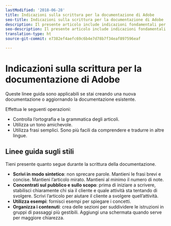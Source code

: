 ```yaml
---
lastModified: '2018-06-28'
title: Indicazioni sulla scrittura per la documentazione di Adobe
seo-title: Indicazioni sulla scrittura per la documentazione di Adobe
description: Il presente articolo include indicazioni fondamentali per contribuire alla documentazione di Adobe.
seo-description: Il presente articolo include indicazioni fondamentali per contribuire alla documentazione di Adobe.
translation-type: ht
source-git-commit: e7382ef4aefc69c6b4e7d78b7f34eaf897596eaf

---
```



# Indicazioni sulla scrittura per la documentazione di Adobe

Queste linee guida sono applicabili se stai creando una nuova documentazione o aggiornando la documentazione esistente.

Effettua le seguenti operazioni:

- Controlla l’ortografia e la grammatica degli articoli.
- Utilizza un tono amichevole.
- Utilizza frasi semplici. Sono più facili da comprendere e tradurre in altre lingue.

## Linee guida sugli stili

Tieni presente quanto segue durante la scrittura della documentazione.

- **Scrivi in modo sintetico**: non sprecare parole. Mantieni le frasi brevi e concise. Mantieni l’articolo mirato. Mantieni al minimo il numero di note.
- **Concentrati sul pubblico e sullo scopo**: prima di iniziare a scrivere, stabilisci chiaramente chi sia il cliente e quale attività sta tentando di svolgere. Scrivi l’articolo per aiutare il cliente a svolgere quell’attività.
- **Utilizza esempi**: fornisci esempi per spiegare i concetti.
- **Organizza i contenuti**: crea delle sezioni per suddividere le istruzioni in gruppi di passaggi più gestibili. Aggiungi una schermata quando serve per maggiore chiarezza.
